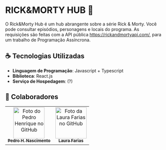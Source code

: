 # RICK&MORTY HUB 📝

O Rick&Morty Hub é um hub abrangente sobre a série Rick & Morty. Você pode consultar episódios, personagens e locais do programa. As requisições são feitas com a API pública https://rickandmortyapi.com/, para um trabalho de Programação Assíncrona.

## ☕ Tecnologias Utilizadas
- **Linguagem de Programação**: Javascript + Typescript
- **Biblioteca**: React.js
- **Serviço de Hospedagem**: (?)

## 🤝 Colaboradores
<table>
  <tr>
    <td align="center">
      <a href="https://github.com/pedroggwp" title="Perfil do Pedro H. Nascimento">
        <img src="https://github.com/pedroggwp.png" width="100px;" alt="Foto do Pedro Henrique no GitHub"/><br>
        <sub>
          <b>Pedro H. Nascimento</b>
        </sub>
      </a>
    </td>
    <td align="center">
      <a href="https://github.com/laura4343" title="Perfil do Laura Farias">
        <img src="https://github.com/laura4343.png" width="100px;" alt="Foto da Laura Farias no GitHub"/><br>
        <sub>
          <b>Laura Farias</b>
        </sub>
      </a>
    </td>
  </tr>
</table>
